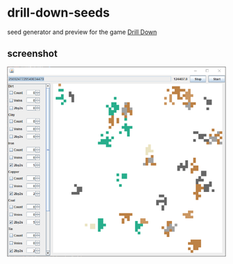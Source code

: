 # drill-down-seeds
seed generator and preview for the game [Drill Down](https://store.steampowered.com/app/1162350/Drill_Down/)

## screenshot
![screenshot](https://github.com/trainzug/DrillDownSeeds/raw/master/screenshot.png)

